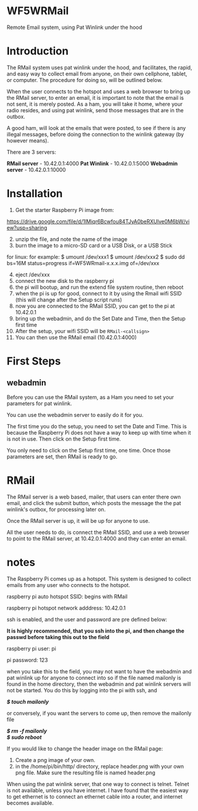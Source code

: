 # WF5WRMail
Remote Email system, using Pat Winlink under the hood

# Introduction

The RMail system uses pat winlink under the hood, and facilitates, the rapid, and easy way to collect email from anyone, on their own cellphone, tablet, or computer. The procedure for doing so, will be outlined below.

When the user connects to the hotspot and uses a web browser to bring up the RMail server, to enter an email, it is important to note that the email is not sent, it is merely posted. As a ham, you will take it home, where your radio resides, and using pat winlink, send those messages that are in the outbox.

A good ham,  will look at the emails that were posted, to see if there is any illegal messages, before doing the connection to the winlink gateway (by however means).

There are 3 servers:

**RMail server**  - 10.42.0.1:4000 
**Pat Winlink** - 10.42.0.1:5000 
**Webadmin server** - 10.42.0.1:10000 

# Installation

1. Get the starter Raspberry Pi image from:
   
https://drive.google.com/file/d/1lMiqr6Bcwfou84TJyA0beRXUlve0M6bW/view?usp=sharing

2. unzip the file, and note the name of the image
3. burn the image to a micro-SD card or a USB Disk, or a USB Stick

for linux: for example:
$ umount /dev/xxx1
$ umount /dev/xxx2
$ sudo dd bs=16M status=progress if=WF5WRmail-x.x.x.img of=/dev/xxx

4. eject /dev/xxx
5. connect the new disk to the raspberry pi
6.  the pi will bootup, and run the extend file system routine, then reboot
7. when the pi is up for good, connect to it by using the Rmail wifi SSID (this will change after the Setup script runs)
8. now you are connected to the RMail SSID, you can get to the pi at 10.42.0.1
9. bring up the webadmin, and do the Set Date and Time, then the Setup first time
10. After the setup, your wifi SSID will be    ```RMail-<callsign>```
11. You can then use the RMail email (10.42.0.1:4000)

# First Steps

## webadmin

Before you can use the RMail system, as a Ham you need to set your parameters for pat winlink.

You can use the webadmin server to easily do it for you. 

The first time you do the setup, you need to set the Date and Time. This is because the Raspberry Pi does not have a way to keep up with time when it is not in use. Then click on the Setup first time.

You only need to click on the Setup first time, one time. Once those parameters are set, then RMail is ready to go.

# RMail

The RMail server is a web based,  mailer, that users can enter there own email, and 
click the submit button, which posts the message the the pat winlink's outbox, for processing later on.

Once the RMail server is up, it will be up for anyone to use.

All the user needs to do, is connect the RMail SSID, and use a web browser to point to the RMail server, at 10.42.0.1:4000 and they can enter an email.

# notes

The Raspberry Pi comes up as a hotspot. This system is designed to collect emails from any user who connects to the hotspot.

raspberry pi auto hotspot SSID: begins with RMail

raspberry pi hotspot network adddress: 10.42.0.1

ssh is enabled, and the user and password are pre defined below: 

**It is highly recommended, that you ssh into the pi, and then change the passwd before taking this out to the field**

raspberry pi user: pi

pi password: 123

when you take this to the field, you may not want to have the webadmin and pat winlink up for anyone to connect into so if the file named mailonly is found in the home directory, then the webadmin and pat winlink servers will not be started. You do this by logging into the pi with ssh, and  

***$ touch mailonly***
  
or conversely, if you want the servers to come up, then remove the mailonly file

***$ rm -f mailonly***  
***$ sudo reboot***

If you would like to change the header image on the RMail page:
1. Create a png image of your own.
2. in the /home/pi/bin/http/ directory, replace header.png with your own png file. Make sure the resulting file is named header.png

 
When using the pat winlink server, that one way to connect is telnet. Telnet is not available, unless you have internet. I have found that the easiest way to get ethernet is to connect an ethernet cable into a router, and internet becomes available.
